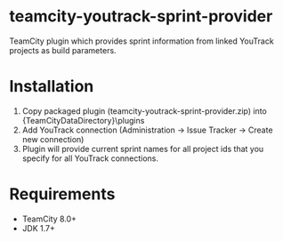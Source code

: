 teamcity-youtrack-sprint-provider
=================================
TeamCity plugin which provides sprint information from linked YouTrack projects as build parameters.

Installation
============
1. Copy packaged plugin (teamcity-youtrack-sprint-provider.zip) into {TeamCityDataDirectory}\plugins
1. Add YouTrack connection (Administration -> Issue Tracker -> Create new connection)
1. Plugin will provide current sprint names for all project ids that you specify for all YouTrack connections.

Requirements
============
* TeamCity 8.0+
* JDK 1.7+